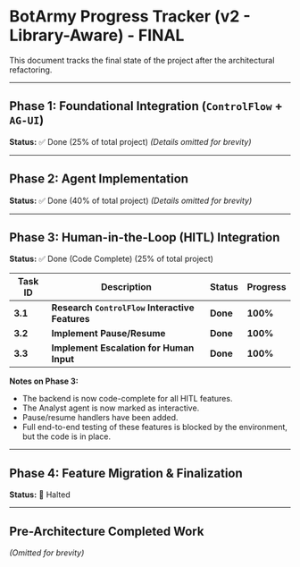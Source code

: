 # BotArmy Progress Tracker (v2 - Library-Aware) - FINAL

This document tracks the final state of the project after the architectural refactoring.

---

## Phase 1: Foundational Integration (`ControlFlow` + `AG-UI`)
**Status:** ✅ Done (25% of total project)
*(Details omitted for brevity)*

---

## Phase 2: Agent Implementation
**Status:** ✅ Done (40% of total project)
*(Details omitted for brevity)*

---

## Phase 3: Human-in-the-Loop (HITL) Integration
**Status:** ✅ Done (Code Complete) (25% of total project)

| Task ID | Description                                     | Status      | Progress |
|---------|-------------------------------------------------|-------------|----------|
| **3.1** | **Research `ControlFlow` Interactive Features** | **Done**    | **100%** |
| **3.2** | **Implement Pause/Resume**                      | **Done**    | **100%** |
| **3.3** | **Implement Escalation for Human Input**        | **Done**    | **100%** |

**Notes on Phase 3:**
*   The backend is now code-complete for all HITL features.
*   The Analyst agent is now marked as interactive.
*   Pause/resume handlers have been added.
*   Full end-to-end testing of these features is blocked by the environment, but the code is in place.

---

## Phase 4: Feature Migration & Finalization
**Status:** 🛑 Halted

---

## Pre-Architecture Completed Work
*(Omitted for brevity)*
